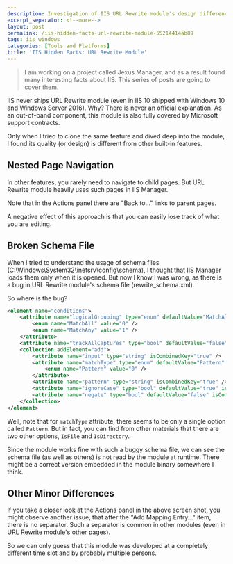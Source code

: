 ```yaml
---
description: Investigation of IIS URL Rewrite module's design differences from built-in IIS features, including interface inconsistencies and schema file issues discovered during Jexus Manager development.
excerpt_separator: <!--more-->
layout: post
permalink: /iis-hidden-facts-url-rewrite-module-55214414ab89
tags: iis windows
categories: [Tools and Platforms]
title: 'IIS Hidden Facts: URL Rewrite Module'
---
```

> I am working on a project called Jexus Manager, and as a result found many interesting facts about IIS. This series of posts are going to cover them.

IIS never ships URL Rewrite module (even in IIS 10 shipped with Windows 10 and Windows Server 2016). Why? There is never an official explanation. As an out-of-band component, this module is also fully covered by Microsoft support contracts.

Only when I tried to clone the same feature and dived deep into the module, I found its quality (or design) is different from other built-in features.
<!--more-->

## Nested Page Navigation

In other features, you rarely need to navigate to child pages. But URL Rewrite module heavily uses such pages in IIS Manager.

Note that in the Actions panel there are "Back to…" links to parent pages.

A negative effect of this approach is that you can easily lose track of what you are editing.

## Broken Schema File

When I tried to understand the usage of schema files (C:\Windows\System32\inetsrv\config\schema), I thought that IIS Manager loads them only when it is opened. But now I know I was wrong, as there is a bug in URL Rewrite module's schema file (rewrite_schema.xml).

So where is the bug?

``` xml
<element name="conditions">
    <attribute name="logicalGrouping" type="enum" defaultValue="MatchAll">
        <enum name="MatchAll" value="0" />
        <enum name="MatchAny" value="1" />
    </attribute>
    <attribute name="trackAllCaptures" type="bool" defaultValue="false" />
    <collection addElement="add">
        <attribute name="input" type="string" isCombinedKey="true" />
        <attribute name="matchType" type="enum" defaultValue="Pattern" isCombinedKey="true">
            <enum name="Pattern" value="0" />
        </attribute>
        <attribute name="pattern" type="string" isCombinedKey="true" />
        <attribute name="ignoreCase" type="bool" defaultValue="true" isCombinedKey="true" />
        <attribute name="negate" type="bool" defaultValue="false" isCombinedKey="true" />
    </collection>
</element>
```

Well, note that for `matchType` attribute, there seems to be only a single option called `Pattern`. But in fact, you can find from other materials that there are two other options, `IsFile` and `IsDirectory`.

Since the module works fine with such a buggy schema file, we can see the schema file (as well as others) is not read by the module at runtime. There might be a correct version embedded in the module binary somewhere I think.

## Other Minor Differences

If you take a closer look at the Actions panel in the above screen shot, you might observe another issue, that after the "Add Mapping Entry…" item, there is no separator. Such a separator is common in other modules (even in URL Rewrite module's other pages).

So we can only guess that this module was developed at a completely different time slot and by probably multiple persons.
